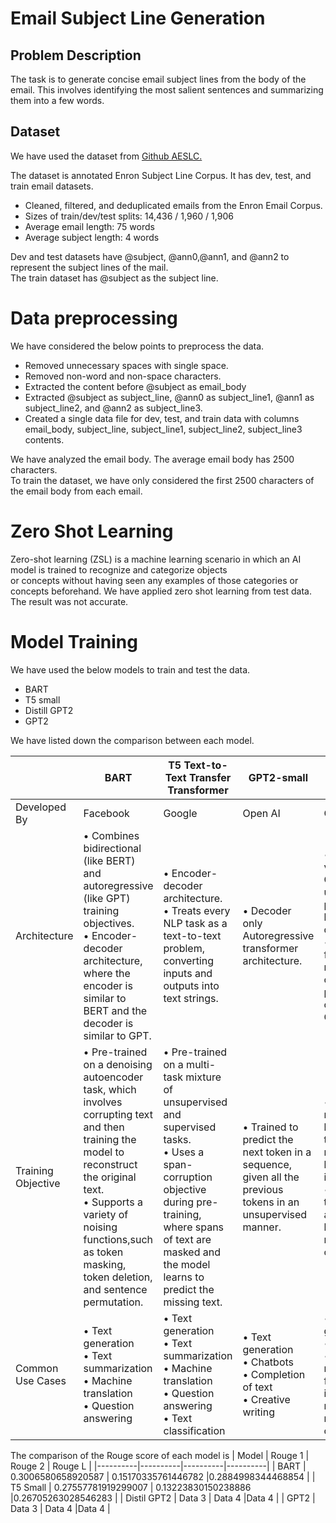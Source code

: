 # Email Subject Line Generation

## Problem Description
The task is to generate concise email subject lines from the body of the email. This involves identifying the most salient sentences and summarizing them into a few words.

## Dataset
We have used the dataset from [Github AESLC.](https://github.com/ryanzhumich/AESLC)

The dataset is annotated Enron Subject Line Corpus. It has dev, test, and train email datasets.
* Cleaned, filtered, and deduplicated emails from the Enron Email Corpus. 
* Sizes of train/dev/test splits: 14,436 / 1,960 / 1,906
* Average email length: 75 words
* Average subject length: 4 words

Dev and test datasets have @subject, @ann0,@ann1, and @ann2 to represent the subject lines of the mail.   
The train dataset has @subject as the subject line. 

# Data preprocessing

We have considered the below points to preprocess the data. 
* Removed unnecessary spaces with single space.
* Removed non-word and non-space characters.
* Extracted the content before @subject as email_body
* Extracted @subject as subject_line, @ann0 as subject_line1, @ann1 as subject_line2, and @ann2 as subject_line3.
* Created a single data file for dev, test, and train data with columns email_body, subject_line, subject_line1, subject_line2, subject_line3 contents.

We have analyzed the email body. The average email body has 2500 characters.  
To train the dataset, we have only considered the first 2500 characters of the email body from each email.

# Zero Shot Learning
Zero-shot learning (ZSL) is a machine learning scenario in which an AI model is trained to recognize and categorize objects   
or concepts without having seen any examples of those categories or concepts beforehand.
We have applied zero shot learning from test data. The result was not accurate. 

# Model Training
We have used the below models to train and test the data.
* BART
* T5 small
* Distill GPT2
* GPT2

We have listed down the comparison between each model.

|   |BART  | T5 Text-to-Text Transfer Transformer | GPT2-small |  DistilGPT  |
|----------|----------|----------|----------|----------|
| Developed By    | Facebook   | Google   |Open AI   | Open AI|
| Architecture    | • Combines bidirectional (like BERT) and autoregressive (like GPT) training objectives.<br/> • Encoder-decoder architecture, where the encoder is similar to BERT and the decoder is similar to GPT.   | • Encoder-decoder architecture. <br/> • Treats every NLP task as a text-to-text problem, converting inputs and outputs into text strings. | • Decoder only Autoregressive transformer architecture. | • Distilled version of GPT, created using a process called knowledge distillation. <br/> • Smaller and faster while retaining most of the performance of the original GPT model.|
| Training Objective    |• Pre-trained on a denoising autoencoder task, which involves corrupting text and then training the model to reconstruct the original text. <br/> • Supports a variety of noising functions,such as token masking, token deletion, and sentence permutation.  |• Pre-trained on a multi-task mixture of unsupervised and supervised tasks.<br/> • Uses a span-corruption objective during pre-training, where spans of text are masked and the model learns to predict the missing text.|• Trained to predict the next token in a sequence, given all the previous tokens in an unsupervised manner.|• Trained to mimic the behaviour of the larger GPT model by learning from its outputs.<br/> • Maintains the autoregressive language modelling objective.|
| Common Use Cases    |• Text generation <br/>• Text summarization <br/>• Machine translation <br/>• Question answering   |• Text generation <br/>• Text summarization <br/>• Machine translation <br/>• Question answering <br/>• Text classification   |• Text generation <br/>• Chatbots <br/>• Completion of text <br/>• Creative writing   |• Text generation <br/>• Chatbots <br/>• Applications requiring faster inference and reduced resource consumption.|

The comparison of the Rouge score of each model is 
| Model  | Rouge 1 | Rouge 2 |  Rouge L  |
|----------|----------|----------|----------|
| BART    | 0.3006580658920587   | 0.15170335761446782   |0.2884998344468854   |
| T5 Small    | 0.27557781919299007   | 0.13223830150238886   |0.26705263028546283   |
| Distil GPT2    | Data 3   | Data 4   |Data 4   |
| GPT2    | Data 3   | Data 4   |Data 4   |
